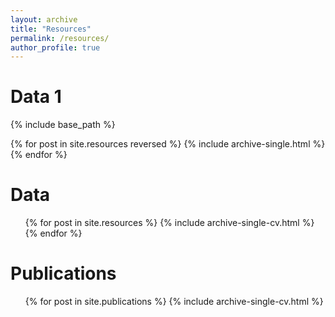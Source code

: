 ```yaml
---
layout: archive
title: "Resources"
permalink: /resources/
author_profile: true
---
```


Data 1
======
{% include base_path %}

{% for post in site.resources reversed %}
  {% include archive-single.html %}
{% endfor %}


Data
======
<ul> {% for post in site.resources %}
   {% include archive-single-cv.html %}
  {% endfor %} </ul>


Publications
======
  <ul>{% for post in site.publications %}
    {% include archive-single-cv.html %} <! --- here is the problem 
  {% endfor %}</ul>
